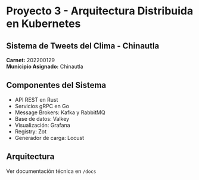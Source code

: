 # Proyecto 3 - Arquitectura Distribuida en Kubernetes
## Sistema de Tweets del Clima - Chinautla

**Carnet:** 202200129  
**Municipio Asignado:** Chinautla

## Componentes del Sistema
- API REST en Rust
- Servicios gRPC en Go
- Message Brokers: Kafka y RabbitMQ
- Base de datos: Valkey
- Visualización: Grafana
- Registry: Zot
- Generador de carga: Locust

## Arquitectura
Ver documentación técnica en `/docs`
